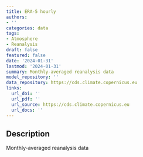 ```yaml
---
title: ERA-5 hourly
authors:
- ''
categories: data
tags:
- Atmosphere
- Reanalysis
draft: false
featured: false
date: '2024-01-31'
lastmod: '2024-01-31'
summary: Monthly-averaged reanalysis data
model_repository: ''
data_repository: https://cds.climate.copernicus.eu
links:
  url_doi: ''
  url_pdf: ''
  url_source: https://cds.climate.copernicus.eu
  url_docs: ''
---
```


## Description

Monthly-averaged reanalysis data

